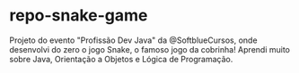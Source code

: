 # repo-snake-game

Projeto do evento "Profissão Dev Java" da @SoftblueCursos, onde desenvolvi do zero o jogo Snake, o famoso jogo da cobrinha! 
Aprendi muito sobre Java, Orientação a Objetos e Lógica de Programação.
